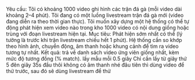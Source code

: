 Yêu cầu: 
Tôi có khoảng 1000 video ghi hình các trận đá gà (mỗi video dài khoảng 2–4 phút).
Tôi đang có một luồng livestream trận đá gà mới (video đang diễn ra theo thời gian thực).
Tôi muốn xây dựng một hệ thống có thể tự động phát hiện xem video nào trong kho 1000 video có nội dung giống hoặc trùng với đoạn livestream hiện tại.
Mục tiêu:
Phát hiện sớm nhất có thể (lý tưởng là trước khi trận livestream chiếu hết 1 phút).
Hệ thống cần so khớp theo hình ảnh, chuyển động, âm thanh hoặc khung cảnh để tìm ra video tương tự nhất.
Kết quả: trả về danh sách video ứng viên giống nhất, kèm mức độ tương đồng (% match).
lấy mẫu mỗi 0.5 giây
Chỉ cần lấy từ giây thứ 5 đên giây  35s đầu thôi
không có âm thanh nhé
đâu tiên thì dùng video để thử trước, sau đó sẽ dùng livestream để thử


